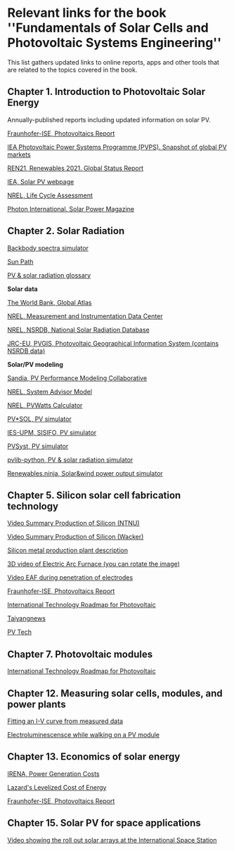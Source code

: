 # Relevant links for the book ''Fundamentals of Solar Cells and Photovoltaic Systems Engineering''

This list gathers updated links to online reports, apps and other tools that are related to the topics covered in the book. 

## Chapter 1. Introduction to Photovoltaic Solar Energy ##

Annually-published reports including updated information on solar PV.

[Fraunhofer-ISE, Photovoltaics Report](https://www.ise.fraunhofer.de/de/veroeffentlichungen/studien/photovoltaics-report.html)

[IEA Photovoltaic Power Systems Programme (PVPS). Snapshot of global PV markets](https://iea-pvps.org/snapshot-reports/snapshot-2022/)

[REN21,  Renewables 2021. Global Status Report](https://www.ren21.net/reports/global-status-report/)

[IEA, Solar PV webpage](https://www.iea.org/reports/solar-pv)

[NREL, Life Cycle Assessment](https://www.nrel.gov/analysis/life-cycle-assessment.html)

[Photon International. Solar Power Magazine](https://www.photon.info/en/photon-international-solar-power-magazine)

## Chapter 2. Solar Radiation ##
[Backbody spectra simulator](https://phet.colorado.edu/en/simulations/blackbody-spectrum/about)

[Sun Path](http://andrewmarsh.com/apps/staging/sunpath3d.html)

[PV & solar radiation glossary](https://duramat.github.io/pv-terms/)

**Solar data**

[The World Bank, Global Atlas](https://globalsolaratlas.info/solar-measurement)

[NREL, Measurement and Instrumentation Data Center](https://midcdmz.nrel.gov/)

[NREL, NSRDB, National Solar Radiation Database](https://nsrdb.nrel.gov/)

[JRC-EU, PVGIS, Photovoltaic Geographical Information System (contains NSRDB data)](https://re.jrc.ec.europa.eu/)

**Solar/PV modeling**

[Sandia, PV Performance Modeling Collaborative](https://pvpmc.sandia.gov/)

[NREL, System Advisor Model](https://sam.nrel.gov/)

[NREL, PVWatts Calculator](https://pvwatts.nrel.gov/)

[PV*SOL, PV simulator](https://pvsol-online.valentin-software.com/)

[IES-UPM, SISIFO, PV simulator](https://www.sisifo.info/en/)

[PVSyst, PV simulator](https://www.pvsyst.com/)

[pvlib-python, PV & solar radiation simulator](https://github.com/pvlib/pvlib-python)

[Renewables.ninja, Solar&wind power output simulator](https://www.renewables.ninja/)

## Chapter 5. Silicon solar cell fabrication technology ##

[Video Summary Production of Silicon (NTNU)](https://www.youtube.com/watch?v=D1ALNg3z2gk)

[Video Summary Production of Silicon (Wacker)](https://www.youtube.com/watch?v=YxiNp7oQtuA)

[Silicon metal production plant description](https://www.youtube.com/watch?v=uCAxklI9yCA)

[3D video of Electric Arc Furnace (you can rotate the image)](https://www.youtube.com/watch?v=NexTpizHOj8)

[Video EAF during penetration of electrodes](https://www.youtube.com/watch?v=NBicwBvQEC0)

[Fraunhofer-ISE, Photovoltaics Report](https://www.ise.fraunhofer.de/de/veroeffentlichungen/studien/photovoltaics-report.html)

[International Technology Roadmap for Photovoltaic](https://itrpv.vdma.org/en/)

[Taiyangnews](https://taiyangnews.info/)

[PV Tech](https://www.pv-tech.org/)

## Chapter 7. Photovoltaic modules ##

[International Technology Roadmap for Photovoltaic](https://itrpv.vdma.org/en/)


## Chapter 12. Measuring solar cells, modules, and power plants ##
[Fitting an I-V curve from measured data](https://www.pvlighthouse.com.au/cms/lectures/white-papers/electrical/pmax-intro)

[Electroluminescensce while walking on a PV module](https://www.youtube.com/watch?v=-qdyxIybmoc!)


## Chapter 13.  Economics of solar energy ##

[IRENA,  Power Generation Costs](https://www.irena.org/costs/Power-Generation-Costs)

[Lazard's Levelized Cost of Energy](https://www.lazard.com/perspective/levelized-cost-of-energy-levelized-cost-of-storage-and-levelized-cost-of-hydrogen/)

[Fraunhofer-ISE, Photovoltaics Report](https://www.ise.fraunhofer.de/de/veroeffentlichungen/studien/photovoltaics-report.html)


## Chapter 15.  Solar PV for space applications  ##

[Video showing the roll out solar arrays at the International Space Station](https://twitter.com/Space_Station/status/1406639933796847621)
